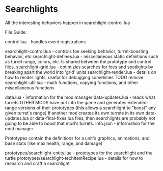 # Searchlights

All the interesting behaviors happen in searchlight-control.lua


File Guide:

control.lua - handles event registrations

searchlight-control.lua - controls foe seeking behavior, turret-boosting behavior, etc
searchlight-defines.lua - miscellaneous static definitions such as turret range, colors, etc. Is shared between the prototype and control files.
searchlight-grid.lua    - optimizies searches for foes and spotlights by breaking apart the world into 'grid' units
searchlight-render.lua  - details on how to render lights, useful for debugging sometimes TODO remove
searchlight-util.lua    - math functions, copying functions, and other miscellaneous functions

data.lua         - information for the mod manager
data-updates.lua - reads what turrets OTHER MODS have put into the game and generates extended-range versions of their prototypes
                   (this allows a searchlight to "boost" any given turret's range)
                   If another mod creates its own turrets in its own data-updates.lua or data-final-fixes.lua files,
                   then searchlights are probably not going to be able to boost that mod's turrets.
info.json        - information for the mod manager


Prototypes contain the definitions for a unit's graphics, animations, and base stats (like max health, range, and damage)

prototypes/searchlight-entity.lua - prototypes for the searchlight and the turtle
prototypes/searchlight-techItemRecipe.lua - details for how to research and craft a searchlight


